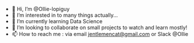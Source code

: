 - 👋 Hi, I’m @Ollie-lopiguy
- 👀 I’m interested in to many things actually...
- 🌱 I’m currently learning Data Science
- 💞️ I’m looking to collaborate on small projects to watch and learn mostly!
- 📫 How to reach me : via email jentlemencat@gmail.com or Slack @Ollie

<!---
Ollie-lopiguy/Ollie-lopiguy is a ✨ special ✨ repository because its `README.md` (this file) appears on your GitHub profile.
You can click the Preview link to take a look at your changes.
--->
